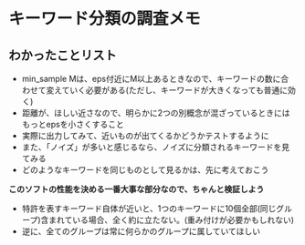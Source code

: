 # キーワード分類の調査メモ
## わかったことリスト
* min_sample Mは、eps付近にM以上あるときなので、キーワードの数に合わせて変えていく必要がある(ただし、キーワードが大きくなっても普通に効く)
* 距離が、ほしい近さなので、明らかに2つの別概念が混ざっているときにはもっとepsを小さくすること
* 実際に出力してみて、近いものが出てくるかどうかテストするように
* また、「ノイズ」が多いと感じるなら、ノイズに分類されるキーワードを見てみる
* どのようなキーワードを同じものとして見るかは、先に考えておこう

**このソフトの性能を決める一番大事な部分なので、ちゃんと検証しよう**
* 特許を表すキーワード自体が近いと、1つのキーワードに10個全部(同じグループ)含まれている場合、全く約に立たない。(重み付けが必要かもしれない)
* 逆に、全てのグループは常に何らかのグループに属していてほしい